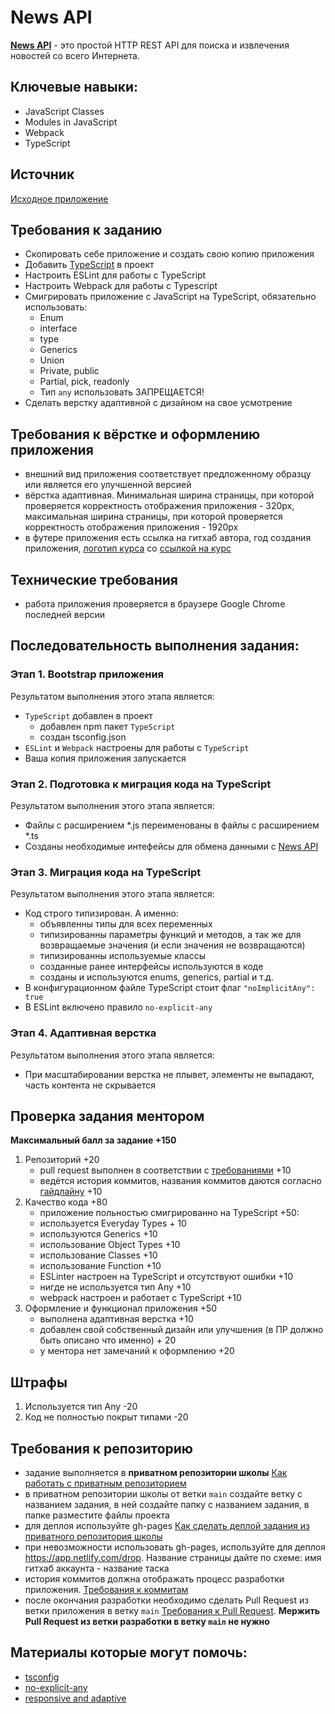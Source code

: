 # News API

**[News API](https://newsapi.org/)** - это простой HTTP REST API для поиска и извлечения новостей со всего Интернета.

## Ключевые навыки:

- JavaScript Classes
- Modules in JavaScript
- Webpack
- TypeScript

## Источник

[Исходное приложение](https://github.com/Pulya10c/news-JS)

## Требования к заданию

- Скопировать себе приложение и создать свою копию приложения
- Добавить [TypeScript](https://www.typescriptlang.org/) в проект
- Настроить ESLint для работы с TypeScript
- Настроить Webpack для работы с Typescript
- Смигрировать приложение с JavaScript на TypeScript, обязательно использовать:
  - Enum
  - interface
  - type
  - Generics
  - Union
  - Private, public
  - Partial, pick, readonly
  - Тип `any` использовать ЗАПРЕЩАЕТСЯ!
- Сделать верстку адаптивной с дизайном на свое усмотрение

## Требования к вёрстке и оформлению приложения

- внешний вид приложения соответствует предложенному образцу или является его улучшенной версией
- вёрстка адаптивная. Минимальная ширина страницы, при которой проверяется корректность отображения приложения - 320рх, максимальная ширина страницы, при которой проверяется корректность отображения приложения - 1920рх
- в футере приложения есть ссылка на гитхаб автора, год создания приложения, [логотип курса](https://rs.school/images/rs_school_js.svg) со [ссылкой на курс](https://rs.school/js/)

## Технические требования

- работа приложения проверяется в браузере Google Chrome последней версии

## Последовательность выполнения задания:

### Этап 1. Bootstrap приложения
Результатом выполнения этого этапа является: 
- `TypeScript` добавлен в проект
   - добавлен npm пакет `TypeScript`
   - создан tsconfig.json
- `ESLint` и `Webpack` настроены для работы с `TypeScript`
- Ваша копия приложения запускается

### Этап 2. Подготовка к миграция кода на TypeScript
Результатом выполнения этого этапа является:
- Файлы с расширением *.js переименованы в файлы с расширением *.ts
- Созданы необходимые интефейсы для обмена данными c [News API](https://newsapi.org/)


### Этап 3. Миграция кода на TypeScript
Результатом выполнения этого этапа является:
- Код строго типизирован. А именно:
   - объявленны типы для всех переменных
   - типизированны параметры функций и методов, а так же для возвращаемые значения (и если значения не возвращаются)
   - типизированны используемые классы
   - созданные ранее интерфейсы используются в коде
   - созданы и используются enums, generics, partial и т.д.
- В конфигурационном файле TypeScript стоит флаг `"noImplicitAny": true`
- В ESLint включено правило `no-explicit-any`

### Этап 4. Адаптивная верстка
Результатом выполнения этого этапа является:
- При масштабировании верстка не плывет, элементы не выпадают, часть контента не скрывается 

## Проверка задания ментором

**Максимальный балл за задание +150**

1. Репозиторий +20
   - pull request выполнен в соответствии с [требованиями](https://docs.rs.school/#/pull-request-review-process?id=Требования-к-pull-request-pr) +10
   - ведётся история коммитов, названия коммитов даются согласно [гайдлайну](https://docs.rs.school/#/git-convention) +10
2. Качество кода +80
   - приложение польностью смигрированно на TypeScript +50:
   - используется Everyday Types + 10
   - используются Generics +10
   - использование Object Types +10
   - использование Classes +10
   - использование Function +10
   - ESLinter настроен на TypeScript и отсутствуют ошибки +10
   - нигде не используется тип Any +10
   - webpack настроен и работает с TypeScript +10
3. Оформление и функционал приложения +50
   - выполнена адаптивная верстка +10
   - добавлен свой собственный дизайн или улучшения (в ПР должно быть описано что именно) + 20
   - у ментора нет замечаний к оформлению +20

## Штрафы

1. Используется тип Any -20
2. Код не полностью покрыт типами -20

## Требования к репозиторию

- задание выполняется в **приватном репозитории школы** [Как работать с приватным репозиторием](https://docs.rs.school/#/private-repository?id=Как-работать-с-приватным-репозиторием)
- в приватном репозитории школы от ветки `main` создайте ветку с названием задания, в ней создайте папку с названием задания, в папке разместите файлы проекта
- для деплоя используйте gh-pages [Как сделать деплой задания из приватного репозитория школы](https://docs.rs.school/#/private-repository?id=Как-сделать-деплой-задания-из-приватного-репозитория-школы)
- при невозможности использовать gh-pages, используйте для деплоя https://app.netlify.com/drop. Название страницы дайте по схеме: имя гитхаб аккаунта - название таска
- история коммитов должна отображать процесс разработки приложения. [Требования к коммитам](https://docs.rs.school/#/git-convention?id=Требования-к-именам-коммитов)
- после окончания разработки необходимо сделать Pull Request из ветки приложения в ветку `main` [Требования к Pull Request](https://docs.rs.school/#/pull-request-review-process?id=Требования-к-pull-request-pr). **Мержить Pull Request из ветки разработки в ветку `main` не нужно**

## Материалы которые могут помочь:
- [tsconfig](https://habr.com/ru/post/557738/)
- [no-explicit-any](https://github.com/typescript-eslint/typescript-eslint/blob/master/packages/eslint-plugin/docs/rules/no-explicit-any.md)
- [responsive and adaptive](https://css-tricks.com/the-difference-between-responsive-and-adaptive-design/)
